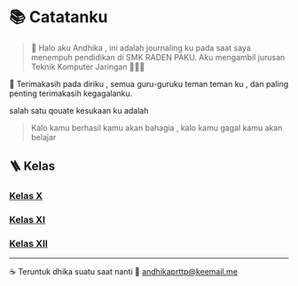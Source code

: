 # 📚 Catatanku 
> 👋 Halo aku Andhika , ini adalah journaling ku pada saat saya menempuh pendidikan di SMK RADEN PAKU. Aku mengambil jurusan Teknik Komputer Jaringan 👨‍💻🌐

🌱 Terimakasih pada diriku , semua guru-guruku teman teman ku , dan paling penting terimakasih kegagalanku. 

salah satu qouate kesukaan ku adalah
> Kalo kamu berhasil kamu akan bahagia , kalo kamu gagal kamu akan belajar

## 🪜 Kelas 
### [Kelas X](kelas-x.md)
### [Kelas XI](kelas-xi.md)
### [Kelas XII](kelas-xii.md)


---
☕ Teruntuk dhika suatu saat nanti
💌 [andhikaprttp@keemail.me](andhikaprttp@keemail.me)
